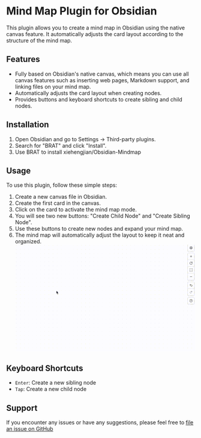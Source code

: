 # Mind Map Plugin for Obsidian

This plugin allows you to create a mind map in Obsidian using the native canvas feature. It automatically adjusts the card layout according to the structure of the mind map.

## Features

- Fully based on Obsidian's native canvas, which means you can use all canvas features such as inserting web pages, Markdown support, and linking files on your mind map.
- Automatically adjusts the card layout when creating nodes.
- Provides buttons and keyboard shortcuts to create sibling and child nodes.

## Installation

1. Open Obsidian and go to Settings -> Third-party plugins.
2. Search for "BRAT" and click "Install".
3. Use BRAT to install xiehengjian/Obsidian-Mindmap

## Usage

To use this plugin, follow these simple steps:

1. Create a new canvas file in Obsidian.
2. Create the first card in the canvas.
3. Click on the card to activate the mind map mode.
4. You will see two new buttons: "Create Child Node" and "Create Sibling Node".
5. Use these buttons to create new nodes and expand your mind map.
6. The mind map will automatically adjust the layout to keep it neat and organized.
![](rec.gif)

## Keyboard Shortcuts

- `Enter`: Create a new sibling node
- `Tap`: Create a new child node

## Support

If you encounter any issues or have any suggestions, please feel free to [file an issue on GitHub](https://github.com/xiehengjian/Obsidian-Mindmap/issues)

